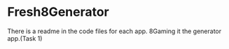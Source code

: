 # Fresh8Generator
There is a readme in the code files for each app.
8Gaming it the generator app.(Task 1)

